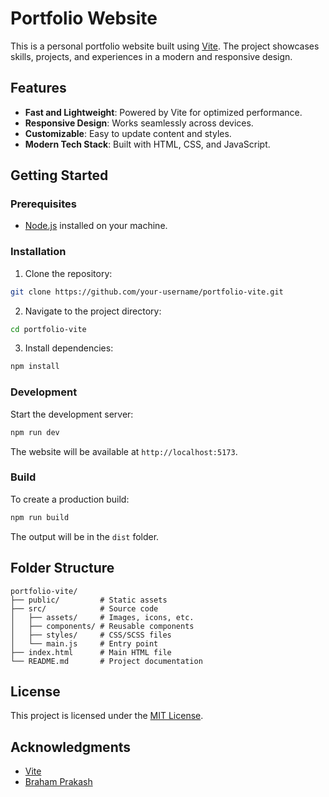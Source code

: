 # Portfolio Website

This is a personal portfolio website built using [Vite](https://vitejs.dev/). The project showcases skills, projects, and experiences in a modern and responsive design.

## Features

- **Fast and Lightweight**: Powered by Vite for optimized performance.
- **Responsive Design**: Works seamlessly across devices.
- **Customizable**: Easy to update content and styles.
- **Modern Tech Stack**: Built with HTML, CSS, and JavaScript.

## Getting Started

### Prerequisites

- [Node.js](https://nodejs.org/) installed on your machine.

### Installation

1. Clone the repository:

```bash
git clone https://github.com/your-username/portfolio-vite.git
```

2. Navigate to the project directory:

```bash
cd portfolio-vite
```

3. Install dependencies:

```bash
npm install
```

### Development

Start the development server:

```bash
npm run dev
```

The website will be available at `http://localhost:5173`.

### Build

To create a production build:

```bash
npm run build
```

The output will be in the `dist` folder.

## Folder Structure

```
portfolio-vite/
├── public/         # Static assets
├── src/            # Source code
│   ├── assets/     # Images, icons, etc.
│   ├── components/ # Reusable components
│   ├── styles/     # CSS/SCSS files
│   └── main.js     # Entry point
├── index.html      # Main HTML file
└── README.md       # Project documentation
```

## License

This project is licensed under the [MIT License](LICENSE).

## Acknowledgments

- [Vite](https://vitejs.dev/)
- [Braham Prakash](https://developerbrm.github.io/portfolio-vite/)
